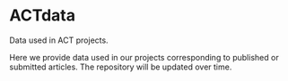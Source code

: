 # ACTdata
Data used in ACT projects.

Here we provide data used in our projects corresponding to published or submitted articles. The repository will be updated over time.